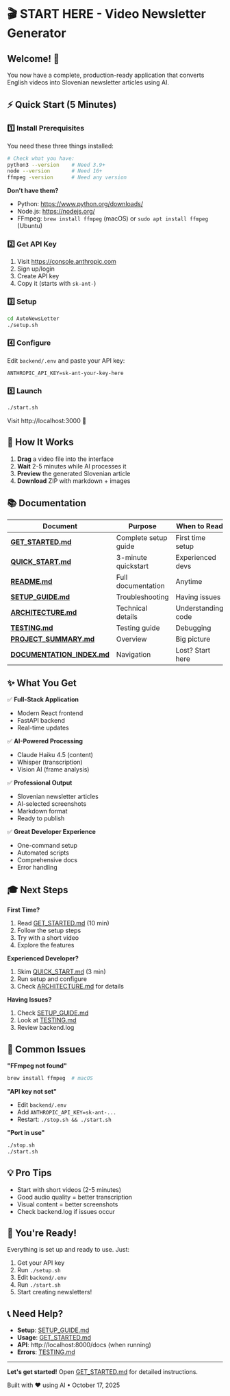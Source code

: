 # 🎬 START HERE - Video Newsletter Generator

## Welcome! 👋

You now have a complete, production-ready application that converts English videos into Slovenian newsletter articles using AI.

## ⚡ Quick Start (5 Minutes)

### 1️⃣ Install Prerequisites

You need these three things installed:

```bash
# Check what you have:
python3 --version    # Need 3.9+
node --version       # Need 16+
ffmpeg -version      # Need any version
```

**Don't have them?**
- Python: https://www.python.org/downloads/
- Node.js: https://nodejs.org/
- FFmpeg: `brew install ffmpeg` (macOS) or `sudo apt install ffmpeg` (Ubuntu)

### 2️⃣ Get API Key

1. Visit https://console.anthropic.com
2. Sign up/login
3. Create API key
4. Copy it (starts with `sk-ant-`)

### 3️⃣ Setup

```bash
cd AutoNewsLetter
./setup.sh
```

### 4️⃣ Configure

Edit `backend/.env` and paste your API key:

```
ANTHROPIC_API_KEY=sk-ant-your-key-here
```

### 5️⃣ Launch

```bash
./start.sh
```

Visit http://localhost:3000 🚀

## 🎯 How It Works

1. **Drag** a video file into the interface
2. **Wait** 2-5 minutes while AI processes it
3. **Preview** the generated Slovenian article
4. **Download** ZIP with markdown + images

## 📚 Documentation

| Document | Purpose | When to Read |
|----------|---------|--------------|
| **[GET_STARTED.md](GET_STARTED.md)** | Complete setup guide | First time setup |
| **[QUICK_START.md](QUICK_START.md)** | 3-minute quickstart | Experienced devs |
| **[README.md](README.md)** | Full documentation | Anytime |
| **[SETUP_GUIDE.md](SETUP_GUIDE.md)** | Troubleshooting | Having issues |
| **[ARCHITECTURE.md](ARCHITECTURE.md)** | Technical details | Understanding code |
| **[TESTING.md](TESTING.md)** | Testing guide | Debugging |
| **[PROJECT_SUMMARY.md](PROJECT_SUMMARY.md)** | Overview | Big picture |
| **[DOCUMENTATION_INDEX.md](DOCUMENTATION_INDEX.md)** | Navigation | Lost? Start here |

## ✨ What You Get

✅ **Full-Stack Application**
- Modern React frontend
- FastAPI backend
- Real-time updates

✅ **AI-Powered Processing**
- Claude Haiku 4.5 (content)
- Whisper (transcription)
- Vision AI (frame analysis)

✅ **Professional Output**
- Slovenian newsletter articles
- AI-selected screenshots
- Markdown format
- Ready to publish

✅ **Great Developer Experience**
- One-command setup
- Automated scripts
- Comprehensive docs
- Error handling

## 🎓 Next Steps

**First Time?**
1. Read [GET_STARTED.md](GET_STARTED.md) (10 min)
2. Follow the setup steps
3. Try with a short video
4. Explore the features

**Experienced Developer?**
1. Skim [QUICK_START.md](QUICK_START.md) (3 min)
2. Run setup and configure
3. Check [ARCHITECTURE.md](ARCHITECTURE.md) for details

**Having Issues?**
1. Check [SETUP_GUIDE.md](SETUP_GUIDE.md)
2. Look at [TESTING.md](TESTING.md)
3. Review backend.log

## 🔧 Common Issues

**"FFmpeg not found"**
```bash
brew install ffmpeg  # macOS
```

**"API key not set"**
- Edit `backend/.env`
- Add `ANTHROPIC_API_KEY=sk-ant-...`
- Restart: `./stop.sh && ./start.sh`

**"Port in use"**
```bash
./stop.sh
./start.sh
```

## 💡 Pro Tips

- Start with short videos (2-5 minutes)
- Good audio quality = better transcription
- Visual content = better screenshots
- Check backend.log if issues occur

## 🚀 You're Ready!

Everything is set up and ready to use. Just:

1. Get your API key
2. Run `./setup.sh`
3. Edit `backend/.env`
4. Run `./start.sh`
5. Start creating newsletters!

## 📞 Need Help?

- **Setup**: [SETUP_GUIDE.md](SETUP_GUIDE.md)
- **Usage**: [GET_STARTED.md](GET_STARTED.md)
- **API**: http://localhost:8000/docs (when running)
- **Errors**: [TESTING.md](TESTING.md)

---

**Let's get started!** Open [GET_STARTED.md](GET_STARTED.md) for detailed instructions.

Built with ❤️ using AI • October 17, 2025

